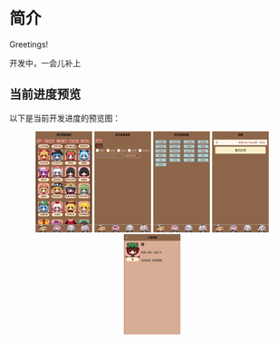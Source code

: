 # 简介

Greetings!

开发中，一会儿补上

## 当前进度预览

以下是当前开发进度的预览图：

<p align="center">
  <img src="./info/info1.png" width="100">
  <img src="./info/info2.png" width="100">
  <img src="./info/info3.png" width="100">
  <img src="./info/info4.png" width="100">
  <img src="./info/info5.png" width="100">
</p>
